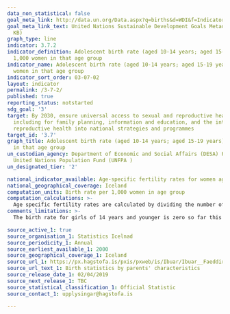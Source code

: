```yaml
---
data_non_statistical: false
goal_meta_link: http://data.un.org/Data.aspx?q=births&d=WDI&f=Indicator_Code%3aSP.ADO.TFRT
goal_meta_link_text: United Nations Sustainable Development Goals Metadata (PDF 90.8
  KB)
graph_type: line
indicator: 3.7.2
indicator_definition: Adolescent birth rate (aged 10-14 years; aged 15-19 years) per
  1,000 women in that age group
indicator_name: Adolescent birth rate (aged 10-14 years; aged 15-19 years) per 1,000
  women in that age group
indicator_sort_order: 03-07-02
layout: indicator
permalink: /3-7-2/
published: true
reporting_status: notstarted
sdg_goal: '3'
target: By 2030, ensure universal access to sexual and reproductive health-care services,
  including for family planning, information and education, and the integration of
  reproductive health into national strategies and programmes
target_id: '3.7'
graph_title: Adolescent birth rate (aged 10-14 years; aged 15-19 years) per 1,000 women
  in that age group
un_custodian_agency: Department of Economic and Social Affairs (DESA) Population Division
  United Nations Population Fund (UNFPA )
un_designated_tier: '2'

national_indicator_available: Age-specific fertility rates for women aged 10 to 14, 15 to 19
national_geographical_coverage: Iceland
computation_units: Birth rate per 1,000 women in age group
computation_calculations: >-
  Age specific fertility rates are calculated by dividing the number of live birth to mothers in each age group by the mid-year female population.
comments_limitations: >-
  The birth rate for girls of 14 years and younger is zero so far this century. Data follows the UN specification for this indicator. This indicator has been identified in collaboration with topic experts.

source_active_1: true
source_organisation_1: Statistics Icelnad
source_periodicity_1: Annual
source_earliest_available_1: 2000
source_geographical_coverage_1: Iceland
source_url_1: https://px.hagstofa.is/pxis/pxweb/is/Ibuar/Ibuar__Faeddirdanir__Faeddir__faedingar/MAN05201.px
source_url_text_1: Birth statistics by parents' characteristics
source_release_date_1: 02/04/2019
source_next_release_1: TBC
source_statistical_classification_1: Official Statistic
source_contact_1: upplysingar@hagstofa.is

---
```

